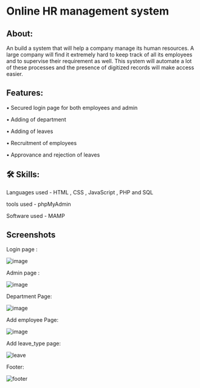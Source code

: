 # Online HR management system


## About:

An build a system that will help a company manage its human resources. A large company will find it extremely hard to keep track of all its employees and to supervise their requirement as well. This system will automate a lot of these processes and the presence of digitized records will make access easier.

## Features:

• Secured login page for both employees and admin

• Adding of department

• Adding of leaves

• Recruitment of employees

• Approvance and rejection of leaves




## 🛠 Skills:

Languages used - HTML , CSS , JavaScript , PHP and SQL

tools used - phpMyAdmin 

Software used - MAMP
 

## Screenshots

Login page :

![image](https://user-images.githubusercontent.com/75989377/150375138-cd5d7416-c703-40ad-b111-24fbb1a7ad39.png)

Admin page :

![image](https://user-images.githubusercontent.com/75989377/150375188-07d55010-7a89-4ce5-a7b6-543b54eb20cc.png)

Department Page:

![image](https://user-images.githubusercontent.com/75989377/150375229-6263b849-fe63-4bc9-a1e1-6990461ee028.png)

Add employee Page:

![image](https://user-images.githubusercontent.com/75989377/150375273-25f5c222-c83d-4080-9334-b5d1ae53baac.png)

Add leave_type page:

![leave](https://user-images.githubusercontent.com/75989377/150375030-0bb6a845-9bca-43aa-8e6d-9d8ac2be0926.jpg)

Footer:

![footer](https://user-images.githubusercontent.com/75989377/150375046-78047135-51ee-4804-b012-656986dd6172.jpg)


